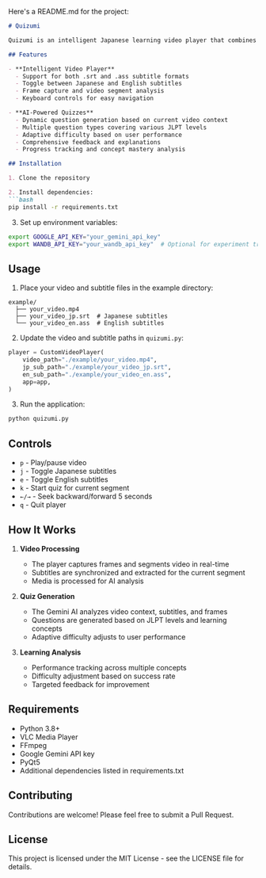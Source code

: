 Here's a README.md for the project:

```markdown
# Quizumi

Quizumi is an intelligent Japanese learning video player that combines video playback with interactive quizzes powered by Google's Gemini AI. It helps users learn Japanese through active engagement with anime, movies, or any Japanese video content.

## Features

- **Intelligent Video Player**
  - Support for both .srt and .ass subtitle formats
  - Toggle between Japanese and English subtitles
  - Frame capture and video segment analysis
  - Keyboard controls for easy navigation

- **AI-Powered Quizzes**
  - Dynamic question generation based on current video context
  - Multiple question types covering various JLPT levels
  - Adaptive difficulty based on user performance
  - Comprehensive feedback and explanations
  - Progress tracking and concept mastery analysis

## Installation

1. Clone the repository

2. Install dependencies:
```bash
pip install -r requirements.txt
```

3. Set up environment variables:
```bash
export GOOGLE_API_KEY="your_gemini_api_key"
export WANDB_API_KEY="your_wandb_api_key"  # Optional for experiment tracking
```

## Usage

1. Place your video and subtitle files in the example directory:
```
example/
  ├── your_video.mp4
  ├── your_video_jp.srt  # Japanese subtitles
  └── your_video_en.ass  # English subtitles
```

2. Update the video and subtitle paths in `quizumi.py`:
```python
player = CustomVideoPlayer(
    video_path="./example/your_video.mp4",
    jp_sub_path="./example/your_video_jp.srt",
    en_sub_path="./example/your_video_en.ass",
    app=app,
)
```

3. Run the application:
```bash
python quizumi.py
```

## Controls

- `p` - Play/pause video
- `j` - Toggle Japanese subtitles
- `e` - Toggle English subtitles
- `k` - Start quiz for current segment
- `←/→` - Seek backward/forward 5 seconds
- `q` - Quit player

## How It Works

1. **Video Processing**
   - The player captures frames and segments video in real-time
   - Subtitles are synchronized and extracted for the current segment
   - Media is processed for AI analysis

2. **Quiz Generation**
   - The Gemini AI analyzes video context, subtitles, and frames
   - Questions are generated based on JLPT levels and learning concepts
   - Adaptive difficulty adjusts to user performance

3. **Learning Analysis**
   - Performance tracking across multiple concepts
   - Difficulty adjustment based on success rate
   - Targeted feedback for improvement

## Requirements

- Python 3.8+
- VLC Media Player
- FFmpeg
- Google Gemini API key
- PyQt5
- Additional dependencies listed in requirements.txt

## Contributing

Contributions are welcome! Please feel free to submit a Pull Request.

## License

This project is licensed under the MIT License - see the LICENSE file for details.